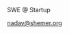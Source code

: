 SWE @ Startup


nadav@shemer.org

<!---
nadav-shemer/nadav-shemer is a ✨ special ✨ repository because its `README.md` (this file) appears on your GitHub profile.
You can click the Preview link to take a look at your changes.
--->
